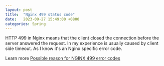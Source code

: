 ```yaml
---
layout: post
title:  "Nginx 499 status code"
date:   2023-09-27 15:49:00 +0800
categories: Spring
---
```


HTTP 499 in Nginx means that the client closed the connection before the server answered the request. In my experience is usually caused by client side timeout. As I know it's an Nginx specific error code.

Learn more [Possible reason for NGINX 499 error codes](https://stackoverflow.com/questions/12973304/possible-reason-for-nginx-499-error-codes)